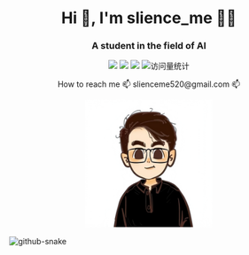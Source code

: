<h1 align="center">Hi 👋, I'm slience_me 👨‍💻</h1>
<h3 align="center">A student in the field of AI</h3>

<p align="center">
<a title="github" target="_blank" href="https://github.com/slience-me"><img src="https://img.shields.io/badge/dynamic/json?label=GitHub&suffix=%20followers&query=%24.data.totalSubs&url=https%3A%2F%2Fapi.spencerwoo.com%2Fsubstats%2F%3Fsource%3Dgithub%26queryKey%3Dslience-me&labelColor=282c34&color=353940&logo=github&longCache=true" ></a>
  <a href="https://slienceme.xyz/"><img src="https://img.shields.io/badge/Website-博客-blue" /></a>
   <a href="https://blog.csdn.net/slience_me/"><img src="https://img.shields.io/badge/CSDN-论坛-c32136" /></a>
   <img src="https://komarev.com/ghpvc/?username=slience-me&label=Views&color=0e75b6&style=flat" alt="访问量统计" />
</p>
<p align="center">  How to reach me 📫 slienceme520@gmail.com 📫 </p>
<!-- <p align="center"><img height='230' width='230' src="./image/avator.png"/> </p> -->
<p align="center"><img height='230' width='230' src="./image/_1280_1280.png"/> </p>
<picture>
<source media="(prefers-color-scheme: dark)" srcset="https://raw.githubusercontent.com/slience-me/slience-me/profile-snake-contrib/github-contribution-grid-snake-dark.svg">
<source media="(prefers-color-scheme: light)" srcset="https://raw.githubusercontent.com/slience-me/slience-me/profile-snake-contrib/github-contribution-grid-snake.svg">
<img alt="github-snake" src="https://raw.githubusercontent.com/slience-me/slience-me/profile-snake-contrib/github-contribution-grid-snake.svg">
</picture>
<!--
<source media="(prefers-color-scheme: dark)" srcset="https://cdn.jsdelivr.net/gh/slience-me/slience-me/profile-snake-contrib/github-contribution-grid-snake-dark.svg" />
<source media="(prefers-color-scheme: light)" srcset="https://cdn.jsdelivr.net/gh/slience-me/slience-me/profile-snake-contrib/github-contribution-grid-snake.svg" />
<img alt="github-snake" src="https://cdn.jsdelivr.net/gh/slience-me/slience-me/profile-snake-contrib/github-contribution-grid-snake-dark.svg" />

## 今年汇总 ✨

<img align="" height="137px" src="https://github-readme-stats.vercel.app/api?username=slience-me&hide_title=true&hide_border=true&show_icons=true&include_all_commits=true&line_height=21&bg_color=0,EC6C6C,FFD479,FFFC79,73FA79&theme=graywhite&locale=cn" /><img align="" height="137px" src="https://github-readme-stats.vercel.app/api/top-langs/?username=slience-me&hide_title=true&hide_border=true&layout=compact&bg_color=0,73FA79,73FDFF,D783FF&theme=graywhite&locale=cn" />
**slience-me/slience-me** is a ✨ _special_ ✨ repository because its `README.md` (this file) appears on your GitHub profile.

Here are some ideas to get you started:

- 🔭 I’m currently working on ...
- 🌱 I’m currently learning ...
- 👯 I’m looking to collaborate on ...
- 🤔 I’m looking for help with ...
- 💬 Ask me about ...
- 📫 How to reach me: ...
- 😄 Pronouns: ...
- ⚡ Fun fact: ...

![访客数](https://profile-counter.glitch.me/slience-me/count.svg)

## 我是Slience_me 🐟

- 🏡 作品：<a href="https://github.com/slience-me/PhotoCloud" target="_blank">图云客户端</a> | <a href="https://github.com/slience-me/Yiwushop" target="_blank">易物商城(合作)</a> | 库管系统 | 诊所管理系统 | 谷粒学苑(学) | 实验室管理小程序(合作)等等一些项目

<img align="" height="137px" src="https://github-readme-stats.vercel.app/api?username=slience-me&hide_title=true&hide_border=true&show_icons=true&include_all_commits=true&line_height=21&bg_color=0,EC6C6C,FFD479,FFFC79,73FA79&theme=graywhite&locale=cn" /><img align="" height="137px" src="https://github-readme-stats.vercel.app/api/top-langs/?username=slience-me&hide_title=true&hide_border=true&layout=compact&bg_color=0,73FA79,73FDFF,D783FF&theme=graywhite&locale=cn" />


- 🐧 各个方面都研究点的小学生(戏称)，还在上学中！
- 😺 CSDN博客：<a href="https://blog.csdn.net/slience_me" target="_blank">CSDN: slience_me</a>
- 💬 个人博客：<a href="https://slienceme.xyz" target="_blank">slience_me</a>
-->
<!-- Snake Code Contribution Map 贪吃蛇代码贡献图 -->


<!-- 
![Github](https://img.shields.io/badge/GitHub-100000?style=for-the-badge&logo=github&logoColor=white)
![leetcode](https://img.shields.io/badge/-LeetCode-FFA116?style=for-the-badge&logo=LeetCode&logoColor=black)
![linux](https://img.shields.io/badge/Linux-FCC624?style=for-the-badge&logo=linux&logoColor=black)
![Python](https://img.shields.io/badge/Python-3776AB?style=for-the-badge&logo=python&logoColor=white)
![](https://img.shields.io/badge/HTML5-E34F26?style=for-the-badge&logo=html5&logoColor=white)
![](https://img.shields.io/badge/CSS3-1572B6?style=for-the-badge&logo=css3&logoColor=white)
![](https://img.shields.io/badge/JavaScript-F7DF1E?style=for-the-badge&logo=javascript&logoColor=black)
![](https://img.shields.io/badge/Node.js-43853D?style=for-the-badge&logo=node.js&logoColor=white)
![](https://img.shields.io/badge/Java-ED8B00?style=for-the-badge&logo=openjdk&logoColor=white)
![](https://img.shields.io/badge/MySQL-00000F?style=for-the-badge&logo=mysql&logoColor=white) -->

